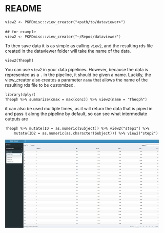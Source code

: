 README
=========

```
view2 <- PKPDmisc::view_creator("<path/to/dataviewer>")

## for example
view2 <- PKPDmisc::view_creator("~/Repos/dataviewer")
```

To then save data it is as simple as calling `view2`, and the resulting rds file
created in the dataviewer folder will take the name of the data.

```
view2(Theoph)
```

You can use `view2` in your data pipelines. However, because the data is 
represented as a `.` in the pipeline, it should be given a name. Luckily, the view_creator
also creates a parameter `name` that allows the name of the resulting rds file
to be customized.


```
library(dplyr)
Theoph %>% summarize(cmax = max(conc)) %>% view2(name = "Theoph")
```

it can also be used multiple times, as it will return the data that is piped in and
pass it along the pipeline by default, so can see what intermediate outputs are


```
Theoph %>% mutate(ID = as.numeric(Subject)) %>% view2("step1") %>%
    mutate(ID2 = as.numeric(as.character(Subject))) %>% view2("step2")
```


![](assets/example1.png)
